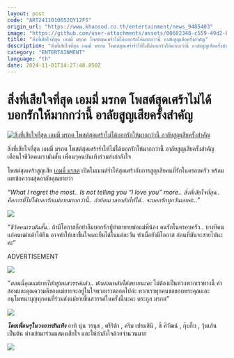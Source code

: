 ```yaml
---
layout: post
code: "ART2411010652QY12FS"
origin_url: "https://www.khaosod.co.th/entertainment/news_9485403"
image: "https://github.com/user-attachments/assets/00602340-c559-49d2-b9b6-d526dc891e7e"
title: "สิ่งที่เสียใจที่สุด เอมมี่ มรกต โพสต์สุดเศร้าไม่ได้บอกรักให้มากกว่านี้ อาลัยสูญเสียครั้งสำคัญ"
description: "สิ่งที่เสียใจที่สุด เอมมี่ มรกต โพสต์สุดเศร้าร่ำไห้ไม่ได้บอกรักให้มากกว่านี้ อาลัยสูญเสียครั้งสำคัญ เตือนใจชีวิตคนเรามันสั้น เพื่อนๆคนบันเทิงร่วมส่งกำลังใจ"
category: "ENTERTAINMENT"
language: "th"
date: 2024-11-01T14:27:48.850Z
---
```


# สิ่งที่เสียใจที่สุด เอมมี่ มรกต โพสต์สุดเศร้าไม่ได้บอกรักให้มากกว่านี้ อาลัยสูญเสียครั้งสำคัญ

[![สิ่งที่เสียใจที่สุด เอมมี่ มรกต โพสต์สุดเศร้าไม่ได้บอกรักให้มากกว่านี้ อาลัยสูญเสียครั้งสำคัญ](https://www.khaosod.co.th/wpapp/uploads/2024/11/aimeemoripgrandmom111679998.jpg "สิ่งที่เสียใจที่สุด เอมมี่ มรกต โพสต์สุดเศร้าไม่ได้บอกรักให้มากกว่านี้ อาลัยสูญเสียครั้งสำคัญ")](https://www.khaosod.co.th/wpapp/uploads/2024/11/aimeemoripgrandmom111679998.jpg)

สิ่งที่เสียใจที่สุด เอมมี่ มรกต โพสต์สุดเศร้าร่ำไห้ไม่ได้บอกรักให้มากกว่านี้ อาลัยสูญเสียครั้งสำคัญ เตือนใจชีวิตคนเรามันสั้น เพื่อนๆคนบันเทิงร่วมส่งกำลังใจ

โพสต์สุดเศร้าสูญเสีย [เอมมี่ มรกต](https://www.instagram.com/p/DBxcFnpyAQU/?img_index=1) เปิดโมเมนต์ร่ำไห้สุดเศร้ากับการสูญเสียคนที่รักในครอบครัว พร้อมเผยข้อความสุดอาลัยคุณยายว่า

_“What I regret the most.. Is not telling you “I love you” more.. สิ่งที่เสียใจที่สุด.. คือการที่ไม่ได้บอกรักแม่ยายมากกว่านี้.. ถ้าย้อนเวลากลับไปได้.. จะบอกรักทุกวันเลยค่ะ..”_

[![](https://www.khaosod.co.th/wpapp/uploads/2024/11/aimeemoripgrandmom111671.jpg)](https://www.khaosod.co.th/wpapp/uploads/2024/11/aimeemoripgrandmom111671.jpg)

_“ชีวิตคนเรามันสั้น.._ ถ้ามีโอกาสก็อย่าลืมบอกรักปู่ย่าตายายพ่อแม่พี่น้อง คนรักในครอบครัว.. บางทีคนแก่คนเฒ่าเค้าได้ยิน อาจทำให้เขาชื่นใจและยิ้มได้ในแต่ละวัน ทำเมื่อยังมีโอกาส ก่อนที่มันจะสายไปนะคะ”

ADVERTISEMENT

[![](https://www.khaosod.co.th/wpapp/uploads/2024/11/aimeemoripgrandmom111672.jpg)](https://www.khaosod.co.th/wpapp/uploads/2024/11/aimeemoripgrandmom111672.jpg)

_“ตอนนี้คุณแม่ยายไปอยู่บนสวรรค์แล้ว.. พักผ่อนหลับให้สบายนะคะ_ ไม่ต้องเป็นห่วงพวกเราทางนี้ คำสอนและคุณความดีของแม่ยายจะอยู่ในใจพวกเราตลอดไปค่ะ พวกเราทุกคนขอขอบพระคุณและอนุโมทนาบุญทุกคนที่ร่วมส่งแม่ยายขึ้นสวรรค์ในครั้งนี้นะคะ ตระกูล มรกต”

[![](https://www.khaosod.co.th/wpapp/uploads/2024/11/aimeemoripgrandmom1116711.jpg)](https://www.khaosod.co.th/wpapp/uploads/2024/11/aimeemoripgrandmom1116711.jpg)

_**โดยเพื่อนๆในวงการบันเทิง**_ อาทิ นุ่น วรนุช , ศรีริต้า , ครีม เปรมสินี , ซี ศิวัฒน์ , กุ๊บกิ๊บ , วุ้นเส้น เป็นต้น ต่างเข้ามาร่วมแสดงเสียใจ และให้กำลังใจด้วยจำนวนมาก

[![](https://www.khaosod.co.th/wpapp/uploads/2024/11/aimeemoripgrandmom1116712.jpg)](https://www.khaosod.co.th/wpapp/uploads/2024/11/aimeemoripgrandmom1116712.jpg)

